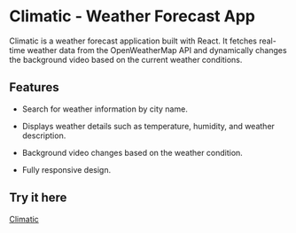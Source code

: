 # Climatic - Weather Forecast App

Climatic is a weather forecast application built with React. It fetches real-time weather data from the OpenWeatherMap API and dynamically changes the background video based on the current weather conditions.

## Features
- Search for weather information by city name.

- Displays weather details such as temperature, humidity, and weather description.

- Background video changes based on the weather condition.

- Fully responsive design.

## Try it here
[Climatic](https://climatic-weatherapp.netlify.app/)
